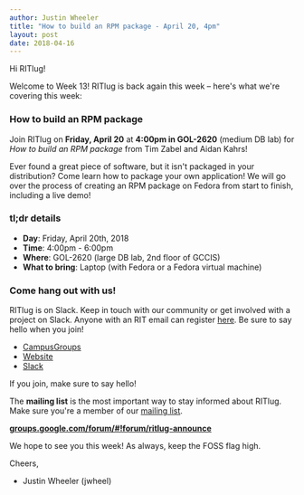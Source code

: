```yaml
---
author: Justin Wheeler
title: "How to build an RPM package - April 20, 4pm"
layout: post
date: 2018-04-16
---
```


Hi RITlug!

Welcome to Week 13! RITlug is back again this week – here's what we're covering
this week:


### How to build an RPM package

Join RITlug on **Friday, April 20** at **4:00pm in GOL-2620** (medium DB lab)
for _How to build an RPM package_ from Tim Zabel and Aidan Kahrs!

Ever found a great piece of software, but it isn't packaged in your
distribution? Come learn how to package your own application! We will go over
the process of creating an RPM package on Fedora from start to finish, including
a live demo!


### tl;dr details

* **Day**: Friday, April 20th, 2018
* **Time**: 4:00pm - 6:00pm
* **Where**: GOL-2620 (large DB lab, 2nd floor of GCCIS)
* **What to bring**: Laptop (with Fedora or a Fedora virtual machine)


### Come hang out with us!

RITlug is on Slack. Keep in touch with our community or get involved with a
project on Slack. Anyone with an RIT email can register
[here](https://rit-lug.slack.com/signup "Join the RITlug Slack"). Be sure to say
hello when you join!

* [CampusGroups](https://campusgroups.rit.edu/student_community?club_id=16071 "
RITlug on CampusGroups")
* [Website](http://ritlug.com "RIT Linux Users Group website")
* [Slack](https://rit-lug.slack.com/signup "Join the RITlug Slack")

If you join, make sure to say hello!

The **mailing list** is the most important way to stay informed about RITlug.
Make sure you're a member of our [mailing
list]({{site.social.mailinglist}} "RITlug mailing
list - Google Groups").

**[groups.google.com/forum/#!forum/ritlug-announce]({{site.social.mailinglist}} "RITlug mailing list - Google Groups")**

We hope to see you this week! As always, keep the FOSS flag high.

Cheers,
- Justin Wheeler (jwheel)

